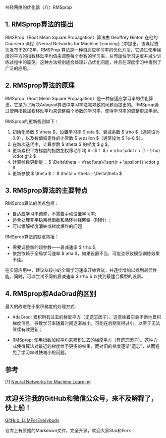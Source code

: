 神经网络的优化器（八）RMSprop

## 1. RMSprop算法的提出
RMSProp（Root Mean Square Propagation）算法由 Geoffrey Hinton 在他的 Coursera 课程《Neural Networks for Machine Learning》[1](#refer-anchor-1)中提出，该课程首次发布于2012年。RMSProp 算法是一种自适应学习率的优化方法，它通过使用梯度的平方的指数移动平均值来调整每个参数的学习率，从而加快学习速度并减少训练过程中的震荡。这种方法特别适合处理非凸优化问题，并且在深度学习中得到了广泛的应用。

## 2. RMSprop算法的原理

RMSprop（Root Mean Square Propagation）是一种自适应学习率的优化算法，它是为了解决Adagrad算法中学习率递减导致的问题而提出的。RMSprop通过使用指数加权移动平均来调整每个参数的学习率，使得学习率的调整更加平滑。

RMSprop的更新规则如下：
1. 初始化参数 $ \theta $，设置学习率 $ \eta $，衰减系数 $ \rho $（通常设为0.9），以及数值稳定性的小常数 $ \epsilon $（通常设为 $ 1e-8 $）。
2. 在每次迭代中，计算参数 $ \theta $ 的梯度 $ g $。
3. 更新累积平方梯度的指数加权移动平均 $ r $：
   $ r = \rho \cdot r + (1 - \rho) \cdot g^2 $
4. 计算参数更新量：
   $ \Delta\theta = \frac{\eta}{\sqrt{r + \epsilon}} \cdot g $
5. 更新参数 $ \theta $：
   $ \theta = \theta - \Delta\theta $

## 3. RMSprop算法的主要特点

RMSprop算法的优点包括：
- 自适应学习率调整，不需要手动设置学习率;
- 适合处理非平稳目标函数和循环神经网络（RNN）;
- 可以缓解梯度消失或梯度爆炸的问题

RMSprop算法的缺点包括：
- 需要调整新的超参数——衰减速率 $ \rho $;
- 依然依赖于全局学习速率 $ \eta $，如果设置不当，可能会导致模型训练效果不佳。

在实际应用中，建议从较小的全局学习速率开始尝试，并逐步增加以找到最佳性能。同时，可以尝试不同的衰减速率 $ \rho $ 以找到最适合模型的设置。

## 4. RMSprop和AdaGrad的区别

最大的改进在于累积梯度的处理方式:

- AdaGrad: 累积所有过去的梯度平方（无遗忘因子）。这意味着它会不断地累积梯度信息，导致学习率随着时间逐渐减小，可能在后期变得过小，以至于无法继续有效更新；

- RMSprop: 使用指数加权平均来累积过去的梯度平方（有遗忘因子）。这种方式使得算法对最近的梯度给予更多的权重，而对旧的梯度逐渐“遗忘”，从而避免了学习率过快减小的问题。


## 参考

[1] [Neural Networks for Machine Learning](https://www.cs.toronto.edu/~tijmen/csc321/slides/lecture_slides_lec6.pdf)

## 欢迎关注我的GitHub和微信公众号，来不及解释了，快上船！

[GitHub: LLMForEverybody](https://github.com/luhengshiwo/LLMForEverybody)

仓库上有原始的Markdown文件，完全开源，欢迎大家Star和Fork！